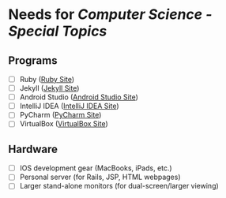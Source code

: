 # Needs for _Computer Science - Special Topics_
## Programs
- [ ] Ruby ([Ruby Site](https://www.ruby-lang.org/en/))
- [ ] Jekyll ([Jekyll Site](https://jekyllrb.com/))
- [ ] Android Studio ([Android Studio Site](https://developer.android.com/studio/index.html))
- [ ] IntelliJ IDEA ([IntelliJ IDEA Site](https://www.jetbrains.com/idea/))
- [ ] PyCharm ([PyCharm Site](https://www.jetbrains.com/pycharm/))
- [ ] VirtualBox ([VirtualBox Site](https://www.virtualbox.org/wiki/Downloads))

## Hardware
- [ ] IOS development gear (MacBooks, iPads, etc.)
- [ ] Personal server (for Rails, JSP, HTML webpages)
- [ ] Larger stand-alone monitors (for dual-screen/larger viewing)
